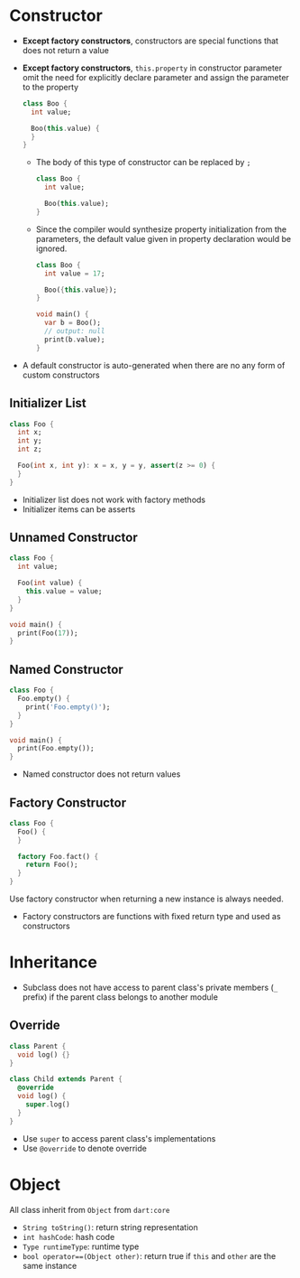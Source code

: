 # Constructor

- **Except factory constructors**, constructors are special functions that does
  not return a value
- **Except factory constructors**, `this.property` in constructor parameter omit
  the need for explicitly declare parameter and assign the parameter to the
  property

  ```dart
  class Boo {
    int value;

    Boo(this.value) {
    }
  }
  ```

  - The body of this type of constructor can be replaced by `;`

    ```dart
    class Boo {
      int value;

      Boo(this.value);
    }
    ```

  - Since the compiler would synthesize property initialization from the
    parameters, the default value given in property declaration would be
    ignored.

    ```dart
    class Boo {
      int value = 17;

      Boo({this.value});
    }

    void main() {
      var b = Boo();
      // output: null
      print(b.value);
    }
    ```

- A default constructor is auto-generated when there are no any form of custom
  constructors

## Initializer List

```dart
class Foo {
  int x;
  int y;
  int z;

  Foo(int x, int y): x = x, y = y, assert(z >= 0) {
  }
}
```

- Initializer list does not work with factory methods
- Initializer items can be asserts

## Unnamed Constructor

```dart
class Foo {
  int value;

  Foo(int value) {
    this.value = value;
  }
}

void main() {
  print(Foo(17));
}
```

## Named Constructor

```dart
class Foo {
  Foo.empty() {
    print('Foo.empty()');
  }
}

void main() {
  print(Foo.empty());
}
```

- Named constructor does not return values

## Factory Constructor

```dart
class Foo {
  Foo() {
  }

  factory Foo.fact() {
    return Foo();
  }
}
```

Use factory constructor when returning a new instance is always needed.

- Factory constructors are functions with fixed return type and used as
  constructors

# Inheritance

- Subclass does not have access to parent class's private members (`_` prefix)
  if the parent class belongs to another module

## Override

```dart
class Parent {
  void log() {}
}

class Child extends Parent {
  @override
  void log() {
    super.log()
  }
}
```

- Use `super` to access parent class's implementations
- Use `@override` to denote override

# Object

All class inherit from `Object` from `dart:core`

- `String toString()`: return string representation
- `int hashCode`: hash code
- `Type runtimeType`: runtime type
- `bool operator==(Object other)`: return true if `this` and `other` are the
  same instance
